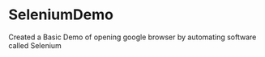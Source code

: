 # SeleniumDemo
Created a Basic Demo  of opening google browser by automating software called Selenium
